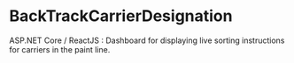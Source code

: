 # BackTrackCarrierDesignation
 ASP.NET Core / ReactJS : Dashboard for displaying live sorting instructions for carriers in the paint line.

